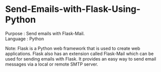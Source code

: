 # Send-Emails-with-Flask-Using-Python

Purpose : Send emails with Flask-Mail.  
Language : Python

Note: Flask is a Python web framework that is used to create web applications. Flask also has an extension called Flask-Mail which can be used for sending emails with Flask. It provides an easy way to send email messages via a local or remote SMTP server.
